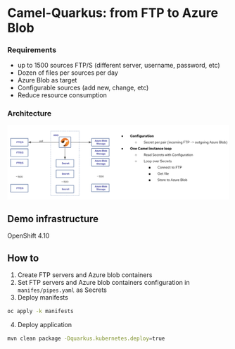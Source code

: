 # Camel-Quarkus: from FTP to Azure Blob

### Requirements
 - up to 1500 sources FTP/S (different server, username, password, etc)
- Dozen of files per sources per day
- Azure Blob as target
- Configurable sources (add new, change, etc)
- Reduce resource consumption

### Architecture 

![architecture](arch.png)


## Demo infrastructure
OpenShift 4.10

## How to
1. Create FTP servers and Azure blob containers
2. Set FTP servers and Azure blob containers configuration in `manifes/pipes.yaml` as Secrets
3. Deploy manifests
```bash
oc apply -k manifests
```
4. Deploy application
```bash
mvn clean package -Dquarkus.kubernetes.deploy=true
```